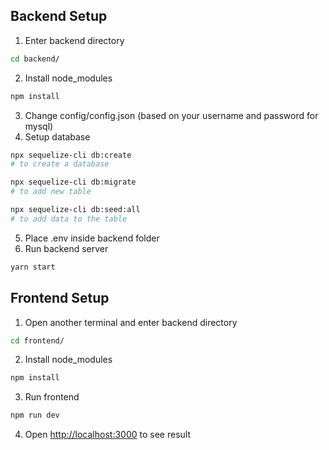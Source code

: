 ## Backend Setup
1. Enter backend directory
```bash
cd backend/
```
2. Install node_modules
```bash
npm install
```
3. Change config/config.json (based on your username and password for mysql)
4. Setup database
```bash
npx sequelize-cli db:create
# to create a database
```
```bash
npx sequelize-cli db:migrate
# to add new table
```
```bash
npx sequelize-cli db:seed:all
# to add data to the table
```
5. Place .env inside backend folder
6. Run backend server
```bash
yarn start  
```

## Frontend Setup
1. Open another terminal and enter backend directory
```bash
cd frontend/
```
2. Install node_modules
```bash
npm install
```
3. Run frontend
```bash
npm run dev
```
4. Open [http://localhost:3000](http://localhost:3000) to see result
